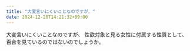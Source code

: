 ```yaml
---
title: "大変言いにくいことなのですが、"
date: 2024-12-20T14:21:32+09:00
---
```

大変言いにくいことなのですが、
性欲対象と見る女性に付属する性質として、
百合を見ているのではないのでしょうか。
